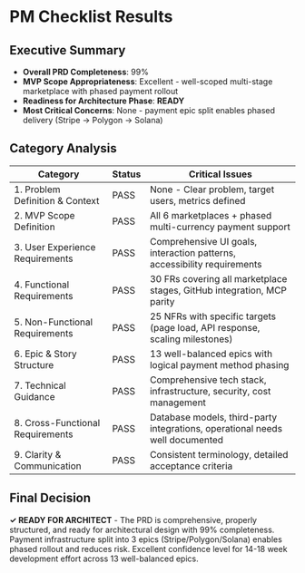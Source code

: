 # PM Checklist Results

## Executive Summary

- **Overall PRD Completeness**: 99%
- **MVP Scope Appropriateness**: Excellent - well-scoped multi-stage marketplace with phased payment rollout
- **Readiness for Architecture Phase**: **READY**
- **Most Critical Concerns**: None - payment epic split enables phased delivery (Stripe → Polygon → Solana)

## Category Analysis

| Category                         | Status | Critical Issues                                                              |
| -------------------------------- | ------ | ---------------------------------------------------------------------------- |
| 1. Problem Definition & Context  | PASS   | None - Clear problem, target users, metrics defined                         |
| 2. MVP Scope Definition          | PASS   | All 6 marketplaces + phased multi-currency payment support                  |
| 3. User Experience Requirements  | PASS   | Comprehensive UI goals, interaction patterns, accessibility requirements     |
| 4. Functional Requirements       | PASS   | 30 FRs covering all marketplace stages, GitHub integration, MCP parity       |
| 5. Non-Functional Requirements   | PASS   | 25 NFRs with specific targets (page load, API response, scaling milestones) |
| 6. Epic & Story Structure        | PASS   | 13 well-balanced epics with logical payment method phasing                  |
| 7. Technical Guidance            | PASS   | Comprehensive tech stack, infrastructure, security, cost management          |
| 8. Cross-Functional Requirements | PASS   | Database models, third-party integrations, operational needs well documented |
| 9. Clarity & Communication       | PASS   | Consistent terminology, detailed acceptance criteria                         |

## Final Decision

**✓ READY FOR ARCHITECT** - The PRD is comprehensive, properly structured, and ready for architectural design with 99% completeness. Payment infrastructure split into 3 epics (Stripe/Polygon/Solana) enables phased rollout and reduces risk. Excellent confidence level for 14-18 week development effort across 13 well-balanced epics.
